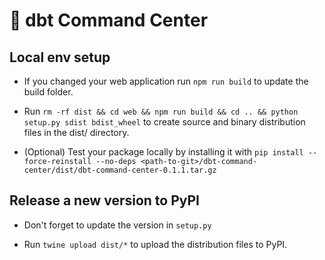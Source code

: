 # 🚀 dbt Command Center

## Local env setup

- If you changed your web application run `npm run build` to update the build folder.

- Run `rm -rf dist && cd web && npm run build && cd .. && python setup.py sdist bdist_wheel` to create source and binary distribution files in the dist/ directory.

- (Optional) Test your package locally by installing it with `pip install --force-reinstall --no-deps <path-to-git>/dbt-command-center/dist/dbt-command-center-0.1.1.tar.gz`

## Release a new version to PyPI

- Don't forget to update the version in `setup.py`

- Run `twine upload dist/*` to upload the distribution files to PyPI.
